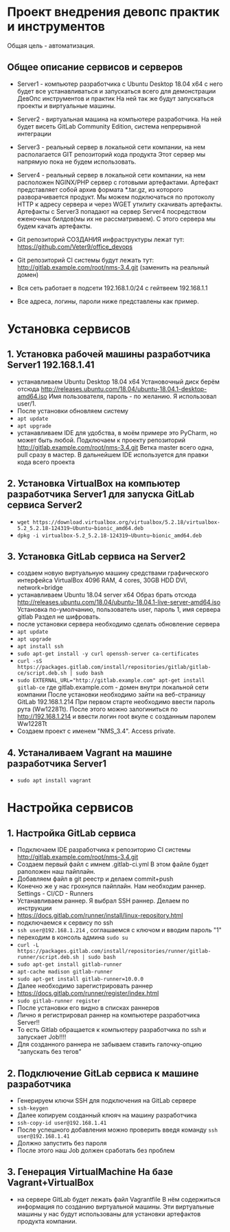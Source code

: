# Проект внедрения девопс практик и инструментов
Общая цель - автоматизация.

## Общее описание сервисов и серверов
- Server1 - компьютер разработчика с Ubuntu Desktop 18.04 x64
с него будет все устанавливаться и запускаться всего для демонстрации ДевОпс инструментов и практик
На ней так же будут запускаться проекты и виртуальные машины. 
- Server2 - виртуальная машина на компьютере разработчика. 
На ней будет висеть GitLab Community Edition, система непрерывной интеграции
- Server3 - реальный сервер в локальной сети компании, на нем располагается GIT репозиторий кода продукта
Этот сервер мы напрямую пока не будем использовать.
- Server4 - реальный сервер в локальной сети компании, на нем расположен NGINX/PHP сервер с готовыми артефактами. 
Артефакт представляет собой архив формата *.tar.gz, из которого разворачивается продукт.
Мы можем подключаться по протоколу HTTP к адресу сервера и через WGET утилиту скачивать артефакты.
Артефакты с Server3 попадают на сервер Server4 посредством еженочных билдов(мы их не рассматриваем).
С этого сервера мы будем качать артефакты.

- Git репозиторий СОЗДАНИЯ инфраструктуры лежат тут: https://github.com/Veter9/office_devops
- Git репозиторий CI системы будут лежать тут: http://gitlab.example.com/root/nms-3.4.git (заменить на реальный домен)
- Вся сеть работает в подсети 192.168.1.0/24 с гейтвеем 192.168.1.1
- Все адреса, логины, пароли ниже представлены как пример.

# Установка сервисов
## 1. Установка рабочей машины разработчика Server1 192.168.1.41
- устанавливаем Ubuntu Desktop 18.04 x64
Установочный диск берём отсюда 
http://releases.ubuntu.com/18.04/ubuntu-18.04.1-desktop-amd64.iso
Имя пользователя, пароль - по желанию. Я использовал user/1.
- После установки обновляем систему
- `apt update`
- `apt upgrade`
- устанавливаем IDE для удобства, в моём примере это PyCharm, но может быть любой.
Подключаем к проекту репозиторий http://gitlab.example.com/root/nms-3.4.git
Ветка master всего одна, pull сразу в мастер. 
В дальнейшем IDE используется для правки кода всего проекта

## 2. Установка VirtualBox на компьютер разработчика Server1 для запуска GitLab сервиса Server2
- `wget https://download.virtualbox.org/virtualbox/5.2.18/virtualbox-5.2_5.2.18-124319~Ubuntu~bionic_amd64.deb`
- `dpkg -i virtualbox-5.2_5.2.18-124319~Ubuntu~bionic_amd64.deb`

## 3. Установка GitLab сервиса на Server2
- создаем новую виртуальную машину средствами графического интерфейса VirtualBox 
4096 RAM, 4 cores, 30GB HDD DVI, network=bridge 
- устанавливаем Ubuntu 18.04 server x64
Образ брать отсюда http://releases.ubuntu.com/18.04/ubuntu-18.04.1-live-server-amd64.iso
Установка по-умолчанию, пользователь user, пароль 1, имя сервера gitlab
Раздел не шифровать.
- после установки сервера необходимо сделать обновление сервера 
- `apt update`
- `apt upgrade`
- `apt install ssh`
- `sudo apt-get install -y curl openssh-server ca-certificates`
- `curl -sS https://packages.gitlab.com/install/repositories/gitlab/gitlab-ce/script.deb.sh | sudo bash`
- `sudo EXTERNAL_URL="http://gitlab.example.com" apt-get install gitlab-ce` 
где gitlab.example.com - домен внутри локальной сети компании
После установки необходимо зайти на веб-страницу GitLab 192.168.1.214 
При первом старте необходимо ввести пароль рута (Ww1228Tt).
После этого можно залогиниться по http://192.168.1.214 и ввести логин root вкупе с созданным паролем Ww1228Tt
- Создаем проект с именем "NMS_3.4". Access private.

## 4. Устаналиваем Vagrant на машине разработчика Server1
- `sudo apt install vagrant`

# Настройка сервисов 
## 1. Настройка GitLab сервиса
- Подключаем IDE разработчика к репозиторию CI системы http://gitlab.example.com/root/nms-3.4.git
- Создаем первый файл с имнем .gitlab-ci.yml
В этом файле будет раположен наш пайплайн.
- Добавляем файл в git реестр и делаем commit+push
- Конечно же у нас грохнулся пайплайн. Нам необходим раннер. Settings - CI/CD - Runners
- Устанавливаем раннер. Я выбрал SSH раннер. Делаем по инструкции
- https://docs.gitlab.com/runner/install/linux-repository.html 
- подключаемся к сервису по ssh 
- `ssh user@192.168.1.214` , соглашаемся с ключом и вводим пароль "1"
- переходим в консоль админа `sudo su`
- `curl -L https://packages.gitlab.com/install/repositories/runner/gitlab-runner/script.deb.sh | sudo bash`
- `sudo apt-get install gitlab-runner`
- `apt-cache madison gitlab-runner`
- `sudo apt-get install gitlab-runner=10.0.0`
- Далее необходимо зарегистрировать раннер
- https://docs.gitlab.com/runner/register/index.html
- `sudo gitlab-runner register`
- После установки его видно в списках раннеров
- Лично я регистрировал раннер на компьютере разработчика Server!!
- То есть Gitlab обращается к компьютеру разработчика по ssh и запускает Job!!!!
- Для созданного раннера не забываем ставить галочку-опцию "запускать без тегов"

## 2. Подключение GitLab сервиса к машине разработчика
- Генерируем ключи SSH для подключения на GitLab сервере
- `ssh-keygen`
- Далее копируем созданный клюяч на машину разработчика
- `ssh-copy-id user@192.168.1.41`
- После успешного добавления можно проверить введя команду
`ssh user@192.168.1.41`
- Должно запустить без пароля
- После этого наш Job должен сработать без проблем
## 3. Генерация VirtualMachine На базе Vagrant+VirtualBox
- на сервере GitLab будет лежать файл Vagrantfile
В нём содержиться информация по созданию виртуальной машины.
Эти виртуальные машины у нас будут использованы для установки артефактов продукта компании.

